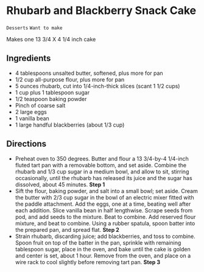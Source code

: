 # Rhubarb and Blackberry Snack Cake

`Desserts` `Want to make`

Makes one 13 3/4 X 4 1/4 inch cake

## **Ingredients**

- 4 tablespoons unsalted butter, softened, plus more for pan 
- 1/2 cup all-purpose flour, plus more for pan 
- 5 ounces rhubarb, cut into 1/4-inch-thick slices (scant 1 1/2 cups) 
- 1 cup plus 1 tablespoon sugar 
- 1/2 teaspoon baking powder 
- Pinch of coarse salt 
- 2 large eggs 
- 1 vanilla bean 
- 1 large handful blackberries (about 1/3 cup)

## Directions

- Preheat oven to 350 degrees. Butter and flour a 13 3/4-by-4 1/4-inch fluted tart pan with a removable bottom, and set aside. Combine the rhubarb and 1/3 cup sugar in a medium bowl, and allow to sit, stirring occasionally, until the rhubarb has released its juice and the sugar has dissolved, about 45 minutes.
    **Step 1**
- Sift the flour, baking powder, and salt into a small bowl; set aside. Cream the butter with 2/3 cup sugar in the bowl of an electric mixer fitted with the paddle attachment. Add the eggs, one at a time, beating well after each addition. Slice vanilla bean in half lengthwise. Scrape seeds from pod, and add seeds to the mixture. Beat to combine. Add reserved flour mixture, and beat to combine. Using a rubber spatula, spoon batter into the prepared pan, and spread flat.
    **Step 2**
- Strain rhubarb, discarding juice; add blackberries, and toss to combine. Spoon fruit on top of the batter in the pan, sprinkle with remaining tablespoon sugar, place in the oven, and bake until the cake is golden and center is set, about 1 hour. Remove from the oven, and place on a wire rack to cool slightly before removing tart pan.
    **Step 3**
